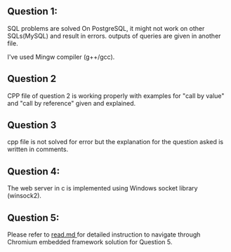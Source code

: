 <h2>Question 1:</h2>
<p>SQL problems are solved On PostgreSQL, it might not work on other SQLs(MySQL) and result in errors.
outputs of queries are given in another file.</p>

I've used Mingw compiler (g++/gcc).

<h2>Question 2</h2>
CPP file of question 2 is working properly with examples for "call by value" and "call by reference" given and explained. 

<h2>Question 3</h2>
cpp file is not solved for error but the explanation for the question asked is written in comments.

<h2>Question 4:</h2>
The web server in c is implemented using Windows socket library (winsock2).

<h2>Question 5:</h2>
Please refer to <a href="https://github.com/imAdityaSharma/StdAux-assignment/blob/master/Q5%20Cef%20calci/read.md" > read.md </a> for detailed instruction to navigate through Chromium embedded framework solution for Question 5.
